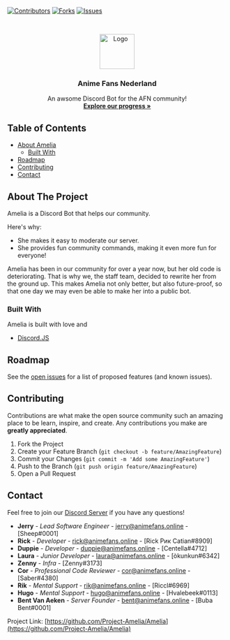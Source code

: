 [![Contributors][contributors-shield]][contributors-url]
[![Forks][forks-shield]][forks-url]
[![Issues][issues-shield]][issues-url]



<!-- PROJECT LOGO -->
<br />
<p align="center">
  <a href="https://github.com/AnimeFansNL/">
    <img src="https://ucarecdn.com/98674e15-e919-4e2b-b7ba-6692836d8059/" alt="Logo" width="80" height="80">
  </a>

  <h3 align="center">Anime Fans Nederland</h3>

  <p align="center">
    An awsome Discord Bot for the AFN community!
    <br />
    <a href="https://github.com/orgs/AnimeFansNL/projects/1"><strong>Explore our progress »</strong></a>
</p>



<!-- TABLE OF CONTENTS -->
## Table of Contents

* [About Amelia](#about-the-project)
  * [Built With](#built-with)
* [Roadmap](#roadmap)
* [Contributing](#contributing)
* [Contact](#contact)



<!-- ABOUT THE PROJECT -->
## About The Project


Amelia is a Discord Bot that helps our community.


Here's why:
* She makes it easy to moderate our server.
* She provides fun community commands, making it even more fun for everyone!

Amelia has been in our community for over a year now, but her old code is deteriorating. That is why we, the staff team, decided to rewrite her from the ground up.
This makes Amelia not only better, but also future-proof, so that one day we may even be able to make her into a public bot.

### Built With
Amelia is built with love and
* [Discord.JS](https://discord.js.org/#/)



<!-- ROADMAP -->
## Roadmap

See the [open issues](https://github.com/AnimeFansNL/Amelia/issues) for a list of proposed features (and known issues).



<!-- CONTRIBUTING -->
## Contributing

Contributions are what make the open source community such an amazing place to be learn, inspire, and create. Any contributions you make are **greatly appreciated**.

1. Fork the Project
2. Create your Feature Branch (`git checkout -b feature/AmazingFeature`)
3. Commit your Changes (`git commit -m 'Add some AmazingFeature'`)
4. Push to the Branch (`git push origin feature/AmazingFeature`)
5. Open a Pull Request



<!-- CONTACT -->
## Contact

Feel free to join our [Discord Server](https://discord.gg/AnimeFansNL) if you have any questions!

* **Jerry** - *Lead Software Engineer* - jerry@animefans.online - [Sheep#0001]
* **Rick** - *Developer* - rick@animefans.online - [Rick Рик Catian#8909]
* **Duppie** - *Developer* - duppie@animefans.online - [Centella#4712]
* **Laura** - *Junior Developer* - laura@animefans.online - [òkunkun#6342]
* **Zenny** - *Infra* - [Zenny#3173]
* **Cor** - *Professional Code Reviewer* - cor@animefans.online - [Saber#4380]
* **Rik** - *Mental Support* - rik@animefans.online - [Riccl#6969]
* **Hugo** - *Mental Support* - hugo@animefans.online - [Hvalebeek#0113]
* **Bent Van Aeken** - *Server Founder* - bent@animefans.online - [Buba Bent#0001]

Project Link: [https://github.com/Project-Amelia/Amelia](https://github.com/Project-Amelia/Amelia)



<!-- MARKDOWN LINKS & IMAGES -->
<!-- https://www.markdownguide.org/basic-syntax/#reference-style-links -->
[contributors-shield]: https://img.shields.io/github/contributors/Project-Amelia/Amelia.svg?style=flat-square
[contributors-url]: https://github.com/Project-Amelia/Amelia/graphs/contributors
[forks-shield]: https://img.shields.io/github/forks/Project-Amelia/Amelia.svg?style=flat-square
[forks-url]: https://github.com/Project-Amelia/Amelia/network/members
[issues-shield]: https://img.shields.io/github/issues/Project-Amelia/Amelia.svg?style=flat-square
[issues-url]: https://github.com/Project-Amelia/Amelia/issues
